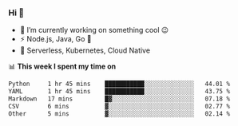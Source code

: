 ### Hi 👋

<!--
**nodejh/nodejh** is a ✨ _special_ ✨ repository because its `README.md` (this file) appears on your GitHub profile.

Here are some ideas to get you started:

- 🔭 I’m currently working on ...
- 🌱 I’m currently learning ...
- 👯 I’m looking to collaborate on ...
- 🤔 I’m looking for help with ...
- 💬 Ask me about ...
- 📫 How to reach me: ...
- 😄 Pronouns: ...
- ⚡ Fun fact: ...
-->

- 🔭 I’m currently working on something cool :wink:
- ⚡ Node.js, Java, Go :thought_balloon:
- 🤖 Serverless, Kubernetes, Cloud Native

📊 **This week I spent my time on**

<!--START_SECTION:waka-->

```txt
Python     1 hr 45 mins    ███████████░░░░░░░░░░░░░░   44.01 %
YAML       1 hr 45 mins    ███████████░░░░░░░░░░░░░░   43.75 %
Markdown   17 mins         █▓░░░░░░░░░░░░░░░░░░░░░░░   07.18 %
CSV        6 mins          ▓░░░░░░░░░░░░░░░░░░░░░░░░   02.77 %
Other      5 mins          ▓░░░░░░░░░░░░░░░░░░░░░░░░   02.14 %
```

<!--END_SECTION:waka-->


<!--
:traffic_light: **Visitors**

![visitors](https://visitor-badge.glitch.me/badge?page_id=nodejh.nodejh)
-->

